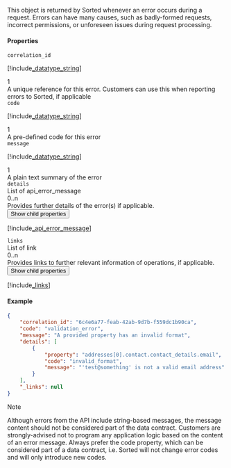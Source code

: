 This object is returned by Sorted whenever an error occurs during a request. Errors can have many causes, such as badly-formed requests, incorrect permissions, or unforeseen issues during request processing.

<div class="dc-row">
    <div class="dc-column">
        <h4>Properties</h4>
        <div class="property">
            <div class="name"><code>correlation_id</code></div>
            <div class="type">

[!include[_datatype_string](_datatype_string.md)]
</div>
            <div class="occurs">1</div>
            <div class="description">A unique reference for this error. Customers can use this when reporting errors to Sorted, if applicable	</div>
        </div>
        <div class="property">
            <div class="name"><code>code</code></div>
            <div class="type">

[!include[_datatype_string](_datatype_string.md)]
</div>
            <div class="occurs">1</div>
            <div class="description">A pre-defined code for this error</div>
        </div>
        <div class="property">
            <div class="name"><code>message</code></div>
            <div class="type">

[!include[_datatype_string](_datatype_string.md)]
</div>
            <div class="occurs">1</div>
            <div class="description">A plain text summary of the error</div>
        </div>
        <div class="property">
            <div class="name"><code>details</code></div>
            <div class="type">List of api_error_message</div>
            <div class="occurs">0..n</div>
            <div class="description">Provides further details of the error(s) if applicable.</div>
            <div class="dropdown"> 
                <button onclick="dropFunction(this)">Show child properties</button>
                <div class="dropdown-content">

[!include[_api_error_message](_api_error_message.md)]
</div>
            </div>            
        </div>
        <div class="property">
            <div class="name"><code>links</code></div>
            <div class="type">List of link</div>
            <div class="occurs">0..n</div>
            <div class="description">Provides links to further relevant information of operations, if applicable.</div>
            <div class="dropdown"> 
                <button onclick="dropFunction(this)">Show child properties</button>
                <div class="dropdown-content">

[!include[_links](_links.md)]
</div>
            </div>            
        </div>                                
    </div>      

<div class="dc-column">
<h4>Example</h4>

```json
{
    "correlation_id": "6c4e6a77-feab-42ab-9d7b-f559dc1b90ca",
    "code": "validation_error",
    "message": "A provided property has an invalid format",
    "details": [
        {
            "property": "addresses[0].contact.contact_details.email",
            "code": "invalid_format",
            "message": "'test@something' is not a valid email address"
        }
    ],
    "_links": null
}
```

</div>
</div>

> [!NOTE]
> Although errors from the API include string-based messages, the message content should not be considered part of the data contract. Customers are strongly-advised not to program any application logic based on the content of an error message. Always prefer the code property, which can be considered part of a data contract, i.e. Sorted will not change error codes and will only introduce new codes.